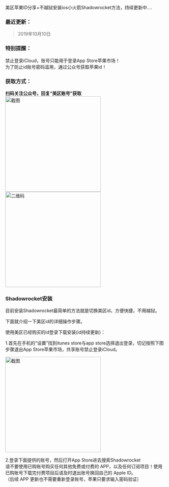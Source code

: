 美区苹果ID分享+不越狱安装ios小火箭Shadowrocket方法，持续更新中....

### 最近更新：
> 2019年10月10日

### 特别提醒：
禁止登录iCloud，账号只能用于登录App Store苹果市场！  
为了防止id账号密码滥用，通过公众号获取苹果id！

### 获取方式：
**扫码关注公众号，回复“美区账号”获取**  
 <img src="http://www.chinacion.cn/uploads/article/images/2019-09-30/58470cbd3f95cb873dccbb42aab28e10.png" width = "300"  alt="截图"/>
 <img src="http://www.chinacion.cn/uploads/article/images/2019-09-30/a7efbafeb69bf66e681da88db05e61a3.jpg" width = "300"  alt="二维码"/>

### Shadowrocket安装

目前安装Shadowrocket最简单的方法就是切换美区id，方便快捷，不用越狱。

下面就介绍一下美区id的详细操作步骤。

使用美区已经购买的id登录下载安装(id持续更新)：

1.首先在手机的“设置”找到itunes store与app store选择退出登录，切记按照下图步骤退出App Store苹果市场，共享账号禁止登录iCloud。  

 <img src="http://www.chinacion.cn/uploads/article/images/2019-09-30/f3ea716e20074ac35eca7c54a07c9558.png" width = "300"  alt="截图"/>

2.登录下面提供的账号，然后打开App Store进去搜索Shadowrocket  
请不要使用已购账号购买任何其他免费或付费的 APP，以及任何订阅项目！使用已购账号下载完付费项目后请及时退出账号换回自己的 Apple ID。  
（后续 APP 更新也不需要重新登录账号，苹果只要求输入密码验证）
